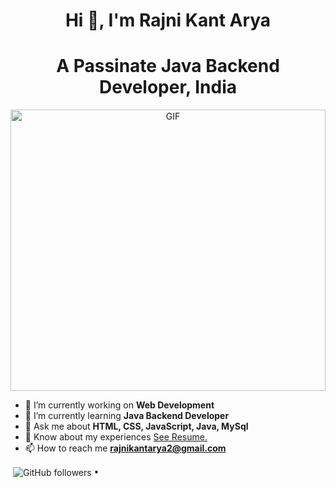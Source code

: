 <!---
rkmasai/rkmasai is a ✨ special ✨ repository because its `README.md` (this file) appears on your GitHub profile.
You can click the Preview link to take a look at your changes.
--->

<h1 align="center">Hi 👋, I'm Rajni Kant Arya</h1>
<h1 align="center">A Passinate Java Backend  Developer, India</h1>

<a target="_blank" align="center" padding="5%">
  <img height="450" width="100%" alt="GIF" src="[https://i.postimg.cc/W3J9YV8T/ezgif-com-gif-maker-4.gif](https://postimg.cc/1nsc4Lbj)">
</a>

- 🔭 I’m currently working on **Web Development**
- 🌱 I’m currently learning **Java Backend  Developer**
- 💬 Ask me about **HTML, CSS, JavaScript, Java, MySql**
- 📄 Know about my experiences [See Resume.]("")
- 📫 How to reach me **rajnikantarya2@gmail.com**

 <p align="left">  
  <img align="center" src="" />
  <img align="center" alt="GitHub followers" src=""> •   
  <img align="center" src="">
</p>


